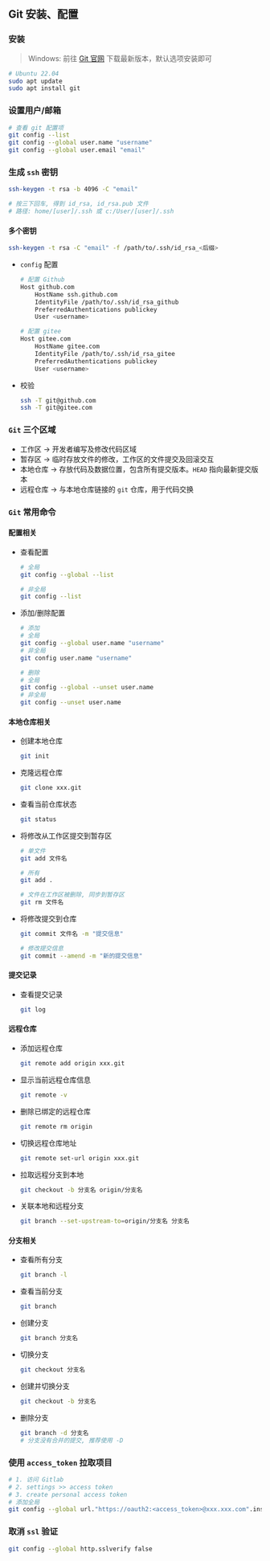 ## **Git 安装、配置**

### 安装

> Windows: 前往 [Git 官网](https://git-scm.com/) 下载最新版本，默认选项安装即可

```bash
# Ubuntu 22.04
sudo apt update
sudo apt install git
```

### 设置用户/邮箱

```bash
# 查看 git 配置项
git config --list
git config --global user.name "username"
git config --global user.email "email"
```

### 生成 `ssh` 密钥

```bash
ssh-keygen -t rsa -b 4096 -C "email"

# 按三下回车, 得到 id_rsa, id_rsa.pub 文件
# 路径: home/[user]/.ssh 或 c:/User/[user]/.ssh
```

#### 多个密钥

```bash
ssh-keygen -t rsa -C "email" -f /path/to/.ssh/id_rsa_<后缀>
```

- `config` 配置

  ```bash
  # 配置 Github
  Host github.com
      HostName ssh.github.com
      IdentityFile /path/to/.ssh/id_rsa_github
      PreferredAuthentications publickey
      User <username>
  
  # 配置 gitee
  Host gitee.com
      HostName gitee.com
      IdentityFile /path/to/.ssh/id_rsa_gitee
      PreferredAuthentications publickey
      User <username>
  ```
  
- 校验

  ```bash
  ssh -T git@github.com
  ssh -T git@gitee.com
  ```

### `Git` 三个区域

- 工作区 -> 开发者编写及修改代码区域
- 暂存区 -> 临时存放文件的修改，工作区的文件提交及回滚交互
- 本地仓库 -> 存放代码及数据位置，包含所有提交版本。`HEAD` 指向最新提交版本
- 远程仓库 -> 与本地仓库链接的 `git` 仓库，用于代码交换

### `Git` 常用命令

#### 配置相关

- 查看配置

  ```bash
  # 全局
  git config --global --list
  
  # 非全局
  git config --list
  ```

- 添加/删除配置

  ```bash
  # 添加
  # 全局
  git config --global user.name "username"
  # 非全局
  git config user.name "username"
  
  # 删除
  # 全局
  git config --global --unset user.name
  # 非全局
  git config --unset user.name
  ```

#### 本地仓库相关

- 创建本地仓库

  ```bash
  git init
  ```

- 克隆远程仓库

  ```bash
  git clone xxx.git
  ```

- 查看当前仓库状态

  ```bash
  git status
  ```

- 将修改从工作区提交到暂存区

  ```bash
  # 单文件
  git add 文件名
  
  # 所有
  git add .
  
  # 文件在工作区被删除, 同步到暂存区
  git rm 文件名
  ```

- 将修改提交到仓库

  ```bash
  git commit 文件名 -m "提交信息"
  
  # 修改提交信息
  git commit --amend -m "新的提交信息"
  ```

#### 提交记录

- 查看提交记录

  ```bash
  git log
  ```

#### 远程仓库

- 添加远程仓库

  ```bash
  git remote add origin xxx.git
  ```

- 显示当前远程仓库信息

  ```bash
  git remote -v
  ```

- 删除已绑定的远程仓库

  ```bash
  git remote rm origin
  ```

- 切换远程仓库地址

  ```bash
  git remote set-url origin xxx.git
  ```

- 拉取远程分支到本地

  ```bash
  git checkout -b 分支名 origin/分支名
  ```

- 关联本地和远程分支

  ```bash
  git branch --set-upstream-to=origin/分支名 分支名
  ```

#### 分支相关

- 查看所有分支

  ```bash
  git branch -l
  ```

- 查看当前分支

  ```bash
  git branch
  ```

- 创建分支

  ```bash
  git branch 分支名
  ```

- 切换分支

  ```bash
  git checkout 分支名
  ```

- 创建并切换分支

  ```bash
  git checkout -b 分支名
  ```

- 删除分支

  ```bash
  git branch -d 分支名
  # 分支没有合并的提交, 推荐使用 -D
  ```

### **使用 `access_token` 拉取项目**

```bash
# 1. 访问 Gitlab
# 2. settings >> access token
# 3. create personal access token
# 添加全局
git config --global url."https://oauth2:<access_token>@xxx.xxx.com".insteadof "https://xxx.xxx.com"
```

### 取消 `ssl` 验证

```bash
git config --global http.sslverify false
```

